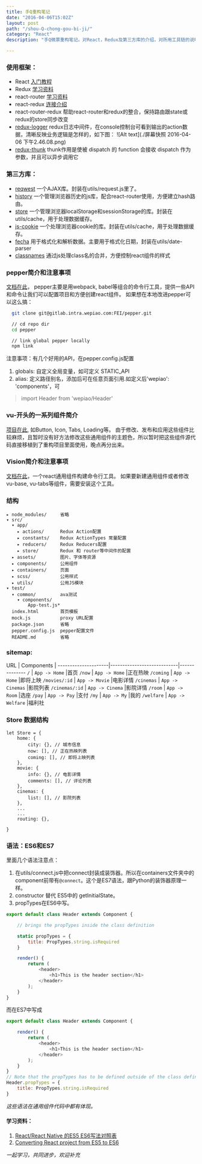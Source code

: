 ```yaml
---
title: 手Q重构笔记
date: "2016-04-06T15:02Z"
layout: post
path: "/shou-Q-chong-gou-bi-ji/"
category: "React"
description: "手Q微票重构笔记。对React，Redux及第三方库的介绍，对所用工具链的说明，还有部分学习资料的整理。"

---
```


### 使用框架：
- React  [入门教程](https://hulufei.gitbooks.io/react-tutorial/content/)
- Redux [学习资料](http://camsong.github.io/redux-in-chinese/index.html)
- react-router [学习资料](http://react-guide.github.io/react-router-cn/index.html)
- react-redux [连接介绍](https://leozdgao.me/reacthe-reduxde-qiao-jie-react-redux/)
- react-router-redux
帮助react-router和redux的整合，保持路由跟state或redux的store同步改变
- [redux-logger](https://github.com/fcomb/redux-logger)
redux日志中间件，在console控制台可看到输出的action数据，清晰反映业务逻辑是怎样的，如下图：
 ![Alt text](./屏幕快照 2016-04-06 下午2.46.08.png)
- [redux-thunk](https://github.com/gaearon/redux-thunk)
thunk作用是使被 dispatch 的 function 会接收 dispatch 作为参数，并且可以异步调用它

### 第三方库：
- [reqwest](https://github.com/ded/reqwest)
一个AJAX库。封装在utils/request.js里了。
- [history](https://github.com/mjackson/history)
一个管理浏览器历史的js库，配合react-router使用，方便建立hash路由。
- [store](https://github.com/nbubna/store)
一个管理浏览器localStorage和sessionStorage的库。封装在utils/cache，用于处理数据缓存。
- [js-cookie](https://github.com/js-cookie/js-cookie)
一个处理浏览器cookie的库。封装在utils/cache，用于处理数据缓存。
- [fecha](https://github.com/taylorhakes/fecha)
用于格式化和解析数据。主要用于格式化日期，封装在utils/date-parser
- [classnames](https://github.com/JedWatson/classnames)
通过js处理class名的合并，方便控制react组件的样式

### pepper简介和注意事项
[文档在此](http://gitlab.intra.wepiao.com/FEI/pepper/tree/master)，
pepper主要是用webpack, babel等组合的命令行工具，提供一些API和命令让我们可以配置项目和方便创建react组件。
如果想在本地改进pepper可以这么搞：
```bash
  git clone git@gitlab.intra.wepiao.com:FEI/pepper.git

  // cd repo dir
  cd pepper

  // link global pepper locally
  npm link
```

注意事项：有几个好用的API，在pepper.config.js配置
1.	globals: 自定义全局变量，如可定义 STATIC_API
2.	alias: 定义路径别名，添加后可在任意页面引用.如定义后'wepiao': 'components'，可
>   import  Header  from 'wepiao/Header'


### vu-开头的一系列组件简介
[项目在此](http://gitlab.intra.wepiao.com/groups/ShenzhenDev), 如Button, Icon, Tabs, Loading等。
由于修改、发布和应用这些组件比较麻烦，且暂时没有好方法修改这些通用组件的主题色，所以暂时把这些组件源代码直接移植到了重构项目里面使用，晚点再分出来。

### Vision简介和注意事项
[文档在此](http://gitlab.intra.wepiao.com/Vision/vision/tree/master)，一个react通用组件构建命令行工具。
如果要新建通用组件或者修改vu-base, vu-tabs等组件，需要安装这个工具。

### 结构
```
▸ node_modules/     省略
▾ src/
  ▾ app/
    ▸ actions/      Redux Action配置
    ▸ constants/    Redux ActionTypes 常量配置
    ▸ reducers/     Redux Reducers配置
    ▸ store/        Redux 和 router等中间件的配置
  ▸ assets/         图片、字体等资源
  ▸ components/     公用组件
  ▸ containers/     页面
  ▸ scss/           公用样式
  ▸ utils/          公用JS模块
▾ test/
  ▾ common/         ava测试
    ▾ components/
        App-test.js*
  index.html        首页模板
  mock.js           proxy URL配置
  package.json      省略
  pepper.config.js  pepper配置文件
  README.md         省略
```

### sitemap:
URL                  | Components                 |
---------------------|----------------------------|--------------
`/`                  | `App -> Home`              |首页
`/now`               | `App -> Home`              |正在热映
`/coming`            | `App -> Home`              |即将上映
`/movies/:id`        | `App -> Movie`             |电影详情
`/cinemas`           | `App -> Cinemas`           |影院列表
`/cinemas/:id`       | `App -> Cinema`            |影院详情
`/room`              | `App -> Room`              |选座
`/pay`               | `App -> Pay`               |支付
`/my`                | `App -> My`                |我的
`/welfare`           | `App -> Welfare`           |福利社

### Store 数据结构

    let Store = {
        home: {
            city: {}, // 城市信息
            now: [], // 正在热映列表
            coming: [], // 即将上映列表
        },
        movie: {
            info: {}, // 电影详情
            comments: [], // 评论列表
        },
        cinemas: {
            list: [], // 影院列表
        },
        ...
        ...
        routing: {},

    }

### 语法：ES6和ES7
里面几个语法注意点：
1. 在utils/connect.js中把connect封装成装饰器。所以在containers文件夹中的component前带有```@connect```。这个是ES7语法，跟Python的装饰器原理一样。
2. constructor 替代 ES5中的 getInitialState。
3. propTypes在ES6中写。
```javascript
export default class Header extends Component {

    // brings the propTypes inside the class definition

    static propTypes = {
        title: PropTypes.string.isRequired
    }

    render() {
        return (
            <header>
                <h1>This is the header section</h1>
            </header>
        );
    }
}
```
而在ES7中写成
```javascript
export default class Header extends Component {

    render() {
        return (
            <header>
                <h1>This is the header section</h1>
            </header>
        );
    }
}
// Note that the propTypes has to be defined outside of the class definition
Header.propTypes = {
    title: PropTypes.string.isRequired
}
```

*这些语法在通用组件代码中都有体现。*


#### 学习资料： ####

1. [React/React Native 的ES5 ES6写法对照表](http://bbs.reactnative.cn/topic/15/react-react-native-%E7%9A%84es5-es6%E5%86%99%E6%B3%95%E5%AF%B9%E7%85%A7%E8%A1%A8/2)
2. [Converting React project from ES5 to ES6](http://cheng.logdown.com/posts/2015/09/29/converting-es5-react-to-es6)


_一起学习，共同进步，欢迎补充_
